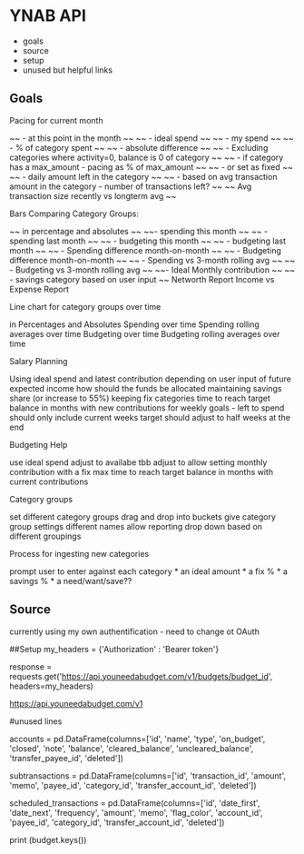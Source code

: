# YNAB API 

* goals
* source
* setup
* unused but helpful links


## Goals
Pacing for current month

~~ - at this point in the month ~~
~~ - ideal spend ~~
~~ - my spend ~~
~~ - % of category spent ~~
~~ - absolute difference ~~
~~ - Excluding categories where activity=0, balance is 0 of category ~~
~~ - if category has a max_amount - pacing as % of max_amount ~~
~~ -   or set as fixed ~~
~~ - daily amount left in the category ~~
~~ - based on avg transaction amount in the category - number of transactions left? ~~
~~ Avg transaction size recently vs longterm avg ~~

Bars Comparing Category Groups: 

~~ in percentage and absolutes ~~
~~- spending this month ~~
~~ - spending last month ~~
~~ - budgeting this month ~~
~~ - budgeting last month ~~
~~ - Spending difference month-on-month ~~
~~ - Budgeting difference month-on-month ~~
~~ - Spending vs 3-month rolling avg ~~
~~ - Budgeting vs 3-month rolling avg ~~
~~- Ideal Monthly contribution ~~
~~ - savings category based on user input ~~
Networth Report
Income vs Expense Report


Line chart for category groups over time

in Percentages and Absolutes
Spending over time
Spending rolling averages over time
Budgeting over time
Budgeting rolling averages over time
    
Salary Planning

Using ideal spend and latest contribution
depending on user input of future expected income
how should the funds be allocated
    maintaining savings share (or increase to 55%)
    keeping fix categories
time to reach target balance in months with new contributions
for weekly goals - left to spend should only include current weeks
target should adjust to half weeks at the end
        
Budgeting Help

use ideal spend
adjust to availabe tbb
adjust to allow setting monthly contribution with a fix max
time to reach target balance in months with current contributions

Category groups

set different category groups
drag and drop into buckets
give category group settings different names
allow reporting drop down based on different groupings

Process for ingesting new categories

prompt user to enter against each category
    * an ideal amount
    * a fix %
    * a savings %
    * a need/want/save??
    

## Source
currently using my own authentification - need to change ot OAuth

##Setup
my_headers = {'Authorization' : 'Bearer token'}

response = requests.get('https://api.youneedabudget.com/v1/budgets/budget_id', headers=my_headers)

https://api.youneedabudget.com/v1

#unused lines

accounts = pd.DataFrame(columns=['id', 'name', 'type', 'on_budget', 'closed', 'note', 'balance', 'cleared_balance', 'uncleared_balance', 'transfer_payee_id', 'deleted'])

subtransactions = pd.DataFrame(columns=['id', 'transaction_id', 'amount', 'memo', 'payee_id', 'category_id', 'transfer_account_id', 'deleted'])

scheduled_transactions = pd.DataFrame(columns=['id', 'date_first', 'date_next', 'frequency', 'amount', 'memo', 'flag_color', 'account_id', 'payee_id', 'category_id', 'transfer_account_id', 'deleted'])

print (budget.keys())
